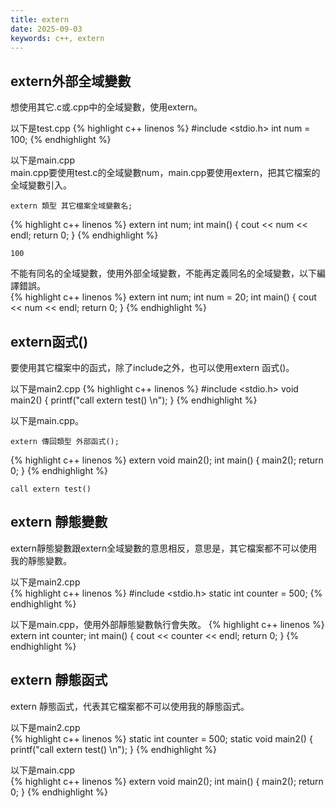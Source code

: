 ```yaml
---
title: extern
date: 2025-09-03
keywords: c++, extern
---
```

## extern外部全域變數
想使用其它.c或.cpp中的全域變數，使用extern。<br>

以下是test.cpp
{% highlight c++ linenos %}
#include <stdio.h>
int num = 100;
{% endhighlight %}

以下是main.cpp<br>
main.cpp要使用test.c的全域變數num，main.cpp要使用extern，把其它檔案的全域變數引入。<br>
```
extern 類型 其它檔案全域變數名;
```
{% highlight c++ linenos %}
extern int num;
int main() {
  cout << num << endl;
  return 0;
}
{% endhighlight %}
```
100
```

不能有同名的全域變數，使用外部全域變數，不能再定義同名的全域變數，以下編譯錯誤。<br>
{% highlight c++ linenos %}
extern int num;
int num = 20;
int main() {
  cout << num << endl;
  return 0;
}
{% endhighlight %}

## extern函式()
要使用其它檔案中的函式，除了include之外，也可以使用extern 函式()。<br>

以下是main2.cpp
{% highlight c++ linenos %}
#include <stdio.h>
void main2() {
  printf("call extern test() \n");
}
{% endhighlight %}

以下是main.cpp。<br>
```
extern 傳回類型 外部函式();
```
{% highlight c++ linenos %}
extern void main2();
int main() {
  main2();
  return 0;
}
{% endhighlight %}
```
call extern test() 
```

## extern 靜態變數
extern靜態變數跟extern全域變數的意思相反，意思是，其它檔案都不可以使用我的靜態變數。

以下是main2.cpp<br>
{% highlight c++ linenos %}
#include <stdio.h>
static int counter = 500;
{% endhighlight %}

以下是main.cpp，使用外部靜態變數執行會失敗。
{% highlight c++ linenos %}
extern int counter;
int main() {
  cout << counter << endl;
  return 0;
}
{% endhighlight %}

## extern 靜態函式
extern 靜態函式，代表其它檔案都不可以使用我的靜態函式。

以下是main2.cpp<br>
{% highlight c++ linenos %}
static int counter = 500;
static void main2() {
  printf("call extern test() \n");
}
{% endhighlight %}

以下是main.cpp<br>
{% highlight c++ linenos %}
extern void main2();
int main() {
  main2();
  return 0;
}
{% endhighlight %}